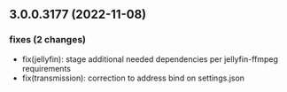 ## 3.0.0.3177 (2022-11-08)

### fixes (2 changes)

- fix(jellyfin): stage additional needed dependencies per jellyfin-ffmpeg requirements
- fix(transmission): correction to address bind on settings.json
